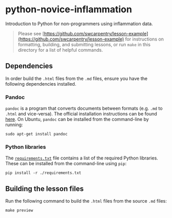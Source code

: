 python-novice-inflammation
==========================

Introduction to Python for non-programmers using inflammation data.

> Please see [https://github.com/swcarpentry/lesson-example](https://github.com/swcarpentry/lesson-example)
> for instructions on formatting, building, and submitting lessons,
> or run `make` in this directory for a list of helpful commands.


## Dependencies

In order build the `.html` files from the `.md` files, ensure you have the
following dependencies installed.

### Pandoc

`pandoc` is a program that converts documents between formats (e.g. `.md` to
`.html` and vice-versa). The official installation instructions can be found
[here][pandoc-install]. On Ubuntu, `pandoc` can be installed from the
command-line by running:
```
sudo apt-get install pandoc
```

### Python libraries

The [`requirements.txt`](requirements.txt) file contains a list of the required
Python libraries. These can be installed from the command-line using `pip`:
```
pip install -r ./requirements.txt
```


## Building the lesson files

Run the following command to build the `.html` files from the source `.md`
files:
```
make preview
```


[pandoc-install]: http://johnmacfarlane.net/pandoc/installing.html
